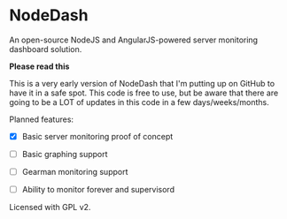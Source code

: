 NodeDash
========

An open-source NodeJS and AngularJS-powered server monitoring dashboard solution.

**Please read this**

This is a very early version of NodeDash that I'm putting up on GitHub to have it in a safe spot.
This code is free to use, but be aware that there are going to be a LOT of updates in this code in a few days/weeks/months.


Planned features:
 -  [X] Basic server monitoring proof of concept
 -  [ ] Basic graphing support
 -  [ ] Gearman monitoring support
 -  [ ] Ability to monitor forever and supervisord



Licensed with GPL v2.
